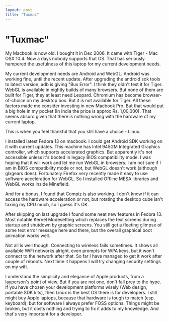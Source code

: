 ```yaml
---
layout: post
title: "Tuxmac"
---
```

"Tuxmac"
===
My Macbook is now old. I bought it in Dec 2006\. It came with Tiger - Mac OSX 10.4\. Now a days nobody supports that OS. That has seriously hampered the usefulness of this laptop for my current development needs.  
  
My current development needs are Android and WebGL. Android was working fine, until the recent update. After upgrading the android sdk tools to latest version, adb is giving "Bus Error". I think they didn't test it for Tiger. WebGL is available in nightly builds of many browsers. But none of them are built for Tiger, they at least need Leopard. Chromium has become browser-of-choice on my desktop box. But it is not available for Tiger. All these factors made me consider investing in new Macbook Pro. But that would put a big hole in my pocket (In India the price is approx Rs. 1,00,000). That seems absurd given that there is nothing wrong with the hardware of my current laptop.  
  
This is when you feel thankful that you still have a choice - Linux.  
  
I installed latest Fedora 13 on macbook. I could get Android SDK working on it with current updates.  This machine has Intel 945GM Integrated Graphics controller, which supports accelerated graphics.  But apparently it's not accessible unless it's booted in legacy BIOS compatibility mode. I was hoping that it will work and let me run WebGL in browsers. I am not sure if I am in BIOS compatibility mode or not, but WebGL doesn't work (although glxgears does). Fortunately Firefox very recently made it easy to use software acceleration for WebGL. So I installed Offline MESA libraries and WebGL works inside Minefield.  
  
And for a bonus, I found that Compiz is also working. I don't know if it can access the hardware acceleration or not, but rotating the desktop cube isn't taxing my CPU much, so I guess it's OK.  
  
After skipping on last upgrade I found some neat new features in Fedora 13\. Most notable Kernel Modesetting which replaces the text screens during startup and shutdown by graphic screens. You still get a fleeting glimpse of some text error message here and there, but the overall graphical boot animation works well.  
  
Not all is well though. Connecting to wireless fails sometimes. It shows all available WiFi networks alright, even prompts for WPA keys, but it won't connect to the network after that. So far I have managed to get it work after couple of reboots. Next time it happens I will try changing security settings on my wifi.  
  
I understand the simplicity and elegance of Apple products, from a layperson's point of view. But if you are not one, don't fall prey to the hype. If you have chosen your development platforms wisely (Web design, portable SDK kits), then Linux is the best OS there is for developers. I still might buy Apple laptops, because that hardware is tough to match (esp. keyboard); but for software I always prefer FOSS options. Things might be broken, but it costs nothing and trying to fix it adds to my knowledge. And that's very important for a developer.
